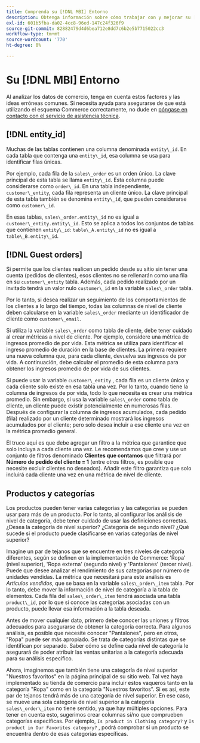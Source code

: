 ```yaml
---
title: Comprenda su [!DNL MBI] Entorno
description: Obtenga información sobre cómo trabajar con y mejorar su [!DNL MBI] entorno.
exl-id: 601b5fba-da02-4cc8-96ed-147c24f326f9
source-git-commit: 82882479d4d6bea712e8dd7c6b2e5b7715022cc3
workflow-type: tm+mt
source-wordcount: '770'
ht-degree: 0%

---
```


# Su [!DNL MBI] Entorno

Al analizar los datos de comercio, tenga en cuenta estos factores y las ideas erróneas comunes. Si necesita ayuda para asegurarse de que está utilizando el esquema Commerce correctamente, no dude en [póngase en contacto con el servicio de asistencia técnica](../guide-overview.md).

## [!DNL entity\_id]

Muchas de las tablas contienen una columna denominada `entity\_id`. En cada tabla que contenga una `entity\_id`, esa columna se usa para identificar filas únicas.

Por ejemplo, cada fila de la `sales\_order` es un orden único. La clave principal de esta tabla se llama `entity\_id`. Esta columna puede considerarse como `order\_id`. En una tabla independiente, `customer\_entity`, cada fila representa un cliente único. La clave principal de esta tabla también se denomina `entity\_id`, que pueden considerarse como `customer\_id`.

En esas tablas, `sales\_order.entity\_id` no es igual a `customer\_entity.entity\_id`. Esto se aplica a todos los conjuntos de tablas que contienen `entity\_id`: `table\_A.entity\_id` no es igual a `table\_B.entity\_id`.

## [!DNL Guest orders]

Si permite que los clientes realicen un pedido desde su sitio sin tener una cuenta (pedidos de clientes), esos clientes no se rellenarán como una fila en su `customer\_entity` tabla. Además, cada pedido realizado por un invitado tendrá un valor nulo `customer\_id` en la variable `sales\_order` tabla.

Por lo tanto, si desea realizar un seguimiento de los comportamientos de los clientes a lo largo del tiempo, todas las columnas de nivel de cliente deben calcularse en la variable `sales\_order` mediante un identificador de cliente como `customer\_email`.

Si utiliza la variable `sales\_order` como tabla de cliente, debe tener cuidado al crear métricas a nivel de cliente. Por ejemplo, considere una métrica de ingresos promedio de por vida. Esta métrica se utiliza para identificar el ingreso promedio de duración en la base de clientes. La primera requiere una nueva columna que, para cada cliente, devuelva sus ingresos de por vida. A continuación, debe calcular el promedio de esta columna para obtener los ingresos promedio de por vida de sus clientes.

Si puede usar la variable `customer\_entity` , cada fila es un cliente único y cada cliente solo existe en esa tabla una vez. Por lo tanto, cuando tiene la columna de ingresos de por vida, todo lo que necesita es crear una métrica promedio. Sin embargo, si usa la variable `sales\_order` como tabla de cliente, un cliente puede existir potencialmente en numerosas filas. Después de configurar la columna de ingresos acumulados, cada pedido (fila) realizado por un cliente determinado mostrará los ingresos acumulados por el cliente; pero solo desea incluir a ese cliente una vez en la métrica promedio general.

El truco aquí es que debe agregar un filtro a la métrica que garantice que solo incluya a cada cliente una vez. Le recomendamos que cree y use un conjunto de filtros denominado **Clientes que contamos** que filtrará por **Número de pedido del cliente = 1** (entre otros filtros, es posible que necesite excluir clientes no deseados). Añadir este filtro garantiza que solo incluirá cada cliente una vez en una métrica de nivel de cliente.

## Productos y categorías

Los productos pueden tener varias categorías y las categorías se pueden usar para más de un producto. Por lo tanto, al configurar los análisis de nivel de categoría, debe tener cuidado de usar las definiciones correctas. ¿Desea la categoría de nivel superior? ¿Categoría de segundo nivel? ¿Qué sucede si el producto puede clasificarse en varias categorías de nivel superior?

Imagine un par de tejanos que se encuentre en tres niveles de categoría diferentes, según se definen en la implementación de Commerce: &#39;Ropa&#39; (nivel superior), &#39;Ropa externa&#39; (segundo nivel) y &#39;Pantalones&#39; (tercer nivel). Puede que desee analizar el rendimiento de sus categorías por número de unidades vendidas. La métrica que necesitará para este análisis es _Artículos vendidos_, que se basa en la variable `sales\_order\_item` tabla. Por lo tanto, debe mover la información de nivel de categoría a la tabla de elementos. Cada fila del `sales\_order\_item` tendrá asociada una tabla `product\_id`, por lo que si conoce las categorías asociadas con un producto, puede llevar esa información a la tabla deseada.

Antes de mover cualquier dato, primero debe conocer las uniones y filtros adecuados para asegurarse de obtener la categoría correcta. Para algunos análisis, es posible que necesite conocer &quot;Pantalones&quot;, pero en otros, &quot;Ropa&quot; puede ser más apropiado. Se trata de categorías distintas que se identifican por separado. Saber cómo se define cada nivel de categoría le asegurará de poder atribuir las ventas unitarias a la categoría adecuada para su análisis específico.

Ahora, imaginemos que también tiene una categoría de nivel superior &quot;Nuestros favoritos&quot; en la página principal de su sitio web. Tal vez haya implementado su tienda de comercio para incluir estos vaqueros tanto en la categoría &quot;Ropa&quot; como en la categoría &quot;Nuestros favoritos&quot;. Si es así, este par de tejanos tendrá más de una categoría de nivel superior. En ese caso, se mueve una sola categoría de nivel superior a la categoría `sales\_order\_item` no tiene sentido, ya que hay múltiples opciones. Para tener en cuenta esto, sugerimos crear columnas sí/no que comprueben categorías específicas. Por ejemplo, `Is product in Clothing category?` y `Is product in Our Favorites category?` , podrá comprobar si un producto se encuentra dentro de esas categorías específicas.
